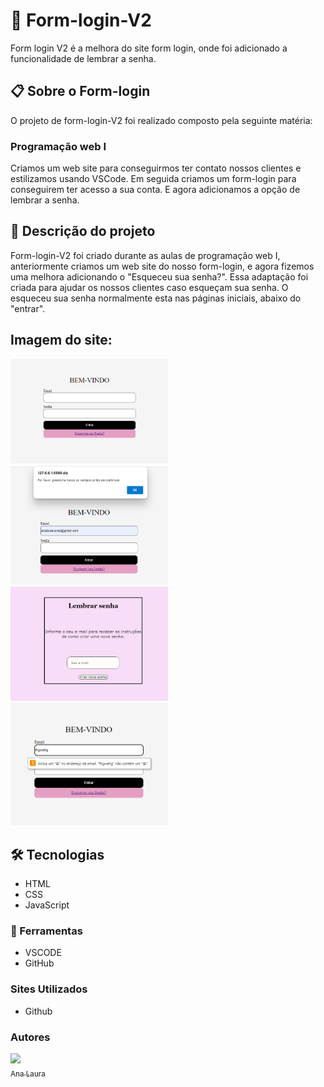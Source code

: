 # 🚀 Form-login-V2
Form login V2 é a melhora do site form login, onde foi adicionado a funcionalidade de lembrar a senha.
## 📋 Sobre o Form-login
O projeto de form-login-V2 foi realizado composto pela seguinte matéria:
### Programação web I
Criamos um web site para conseguirmos ter contato nossos clientes e estilizamos usando VSCode. Em seguida criamos um form-login para conseguirem ter acesso a sua conta. E agora adicionamos a opção de lembrar a senha.
## 📄 Descrição do projeto
Form-login-V2 foi criado durante as aulas de programação web I, anteriormente criamos um web site do nosso form-login, e agora fizemos uma melhora adicionando o "Esqueceu sua senha?". Essa adaptação foi criada para ajudar os nossos clientes caso esqueçam sua senha. O esqueceu sua senha normalmente esta nas páginas iniciais, abaixo do "entrar".
## Imagem do site:
<img src="img1.png" width="50%"> <img src="img3.png" width="50%"> <br>
<img src="img2.png" width="50%"> <img src="img4.png" width="50%"> <br>


## 🛠️ Tecnologias  
* HTML
* CSS
* JavaScript
### 🔧 Ferramentas
* VSCODE
* GitHub
### Sites Utilizados
* Github
### Autores 
 [<img loading="lazy" src="https://user-images.githubusercontent.com/140809968/272249265-389c8791-1744-4a19-a9a0-fde05e6dd499.jpg" width=95><br><sub>Ana Laura</sub>](https://github.com/anacenali) 

 